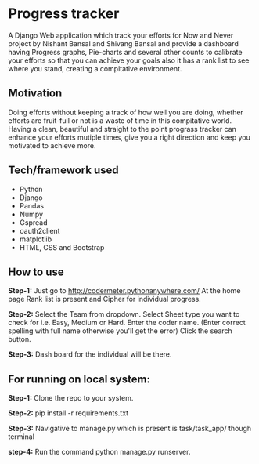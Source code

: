 # Progress tracker 
  A Django Web application which track your efforts for Now and Never project by Nishant Bansal and Shivang Bansal and provide a dashboard having Progress graphs, Pie-charts and several other counts to calibrate your efforts so that you can achieve your goals also it has a rank list to see where you stand, creating a compitative environment.  

## Motivation 
  Doing efforts without keeping a track of how well you are doing, whether efforts are fruit-full or not is a waste of time in this compitative world. Having a clean, beautiful and straight to the point prograss tracker can enhance your efforts mutiple times, give you a right direction and keep you motivated to achieve more. 
  
## Tech/framework used
* Python
* Django
* Pandas
* Numpy
* Gspread
* oauth2client
* matplotlib
* HTML, CSS and Bootstrap

## How to use
**Step-1:** Just go to http://codermeter.pythonanywhere.com/
        At the home page Rank list is
        present and Cipher for individual
        progress.


**Step-2:** Select the Team from dropdown.
Select Sheet type you want to check
for i.e. Easy, Medium or Hard.
Enter the coder name.
(Enter correct spelling with full name otherwise you'll get the error)
Click the search button.

**Step-3:** Dash board for the individual will be
there.

## For running on local system:
**Step-1:** Clone the repo to your system.

**Step-2:** pip install -r requirements.txt

**Step-3:** Navigative to manage.py which is present is task/task_app/ though terminal

**step-4:** Run the command python manage.py runserver.
